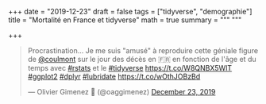 +++
date = "2019-12-23"
draft = false
tags = ["tidyverse", "demographie"]
title = "Mortalité en France et tidyverse"
math = true
summary = """
"""

+++

<blockquote class="twitter-tweet"><p lang="fr" dir="ltr">Procrastination... Je me suis &quot;amusé&quot; à reproduire cette géniale figure de <a href="https://twitter.com/coulmont?ref_src=twsrc%5Etfw">@coulmont</a> sur le jour des décès en 🇫🇷 en fonction de l&#39;âge et du temps avec <a href="https://twitter.com/hashtag/rstats?src=hash&amp;ref_src=twsrc%5Etfw">#rstats</a> et le <a href="https://twitter.com/hashtag/tidyverse?src=hash&amp;ref_src=twsrc%5Etfw">#tidyverse</a> <a href="https://t.co/W8QNBX5WlT">https://t.co/W8QNBX5WlT</a> <a href="https://twitter.com/hashtag/ggplot2?src=hash&amp;ref_src=twsrc%5Etfw">#ggplot2</a> <a href="https://twitter.com/hashtag/dplyr?src=hash&amp;ref_src=twsrc%5Etfw">#dplyr</a> <a href="https://twitter.com/hashtag/lubridate?src=hash&amp;ref_src=twsrc%5Etfw">#lubridate</a> <a href="https://t.co/wOthJOBzBd">https://t.co/wOthJOBzBd</a></p>&mdash; Olivier Gimenez 🖖 (@oaggimenez) <a href="https://twitter.com/oaggimenez/status/1209172238009864193_src=twsrc%5Etfw">December 23, 2019</a></blockquote> <script async src="https://platform.twitter.com/widgets.js" charset="utf-8"></script> 